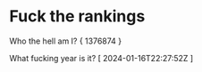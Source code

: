 # Fuck the rankings

Who the hell am I?
{ 1376874 }

What fucking year is it?
[ 2024-01-16T22:27:52Z ]
